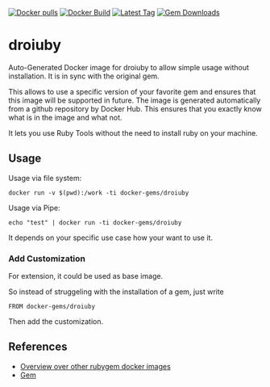 [![Docker pulls](https://img.shields.io/docker/pulls/rubygem/droiuby.svg)](https://hub.docker.com/r/rubygem/droiuby/)
[![Docker Build](https://img.shields.io/docker/automated/rubygem/droiuby.svg)](https://hub.docker.com/r/rubygem/droiuby/)
[![Latest Tag](https://img.shields.io/github/tag/docker-rubygem/droiuby.svg)](https://hub.docker.com/r/rubygem/droiuby/)
[![Gem Downloads](https://img.shields.io/gem/dt/droiuby.svg)](https://rubygems.org/gems/droiuby/)
# droiuby

Auto-Generated Docker image for droiuby to allow simple usage without installation.
It is in sync with the original gem.

This allows to use a specific version of your favorite gem and ensures that this image will be supported in future.
The image is generated automatically from a github repository by Docker Hub.
This ensures that you exactly know what is in the image and what not.

It lets you use Ruby Tools without the need to install ruby on your machine.

## Usage

Usage via file system:

`docker run -v $(pwd):/work -ti docker-gems/droiuby`

Usage via Pipe:

`echo "test" | docker run -ti docker-gems/droiuby`

It depends on your specific use case how your want to use it.

### Add Customization

For extension, it could be used as base image.

So instead of struggeling with the installation of a gem, just write

`FROM docker-gems/droiuby`

Then add the customization.

## References

 - [Overview over other rubygem docker images](https://github.com/thinkbot/docker-rubygem)
 - [Gem](https://rubygems.org/gems/droiuby/)
